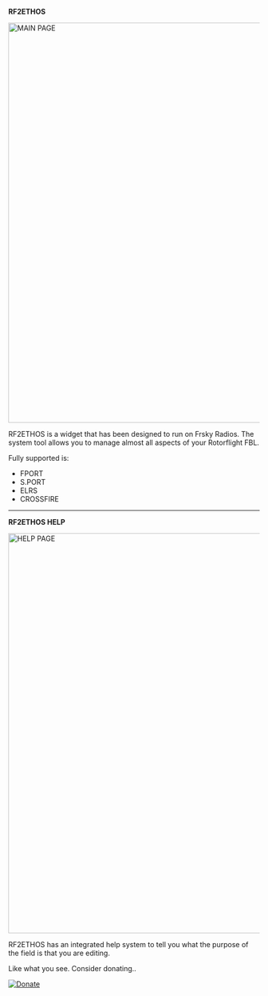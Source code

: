 **RF2ETHOS**

<img src="https://github.com/robthomson/RF2ETHOS/blob/main/git/rf2ethos-main.png?raw=true" width="800" alt="MAIN PAGE">

RF2ETHOS is a widget that has been designed to run on Frsky Radios. The system tool allows you to manage almost all aspects of your Rotorflight FBL.  

Fully supported is:

- FPORT
- S.PORT
- ELRS
- CROSSFIRE

---

**RF2ETHOS HELP**

<img src="https://github.com/robthomson/RF2ETHOS/blob/main/git/rf2ethos-help.png?raw=true" width="800" alt="HELP PAGE">

RF2ETHOS has an integrated help system to tell you what the purpose of the field is that you are editing.


Like what you see.  Consider donating..

[![Donate](https://github.com/robthomson/RF2ETHOS/blob/main/git/paypal-donate-button.png?raw=true)](https://www.paypal.com/donate/?hosted_button_id=SJVE2326X5R7A)

